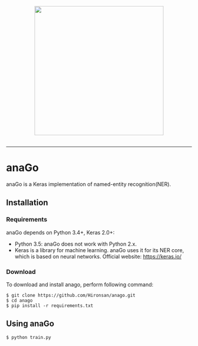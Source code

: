 <div align="center">
  <img src="https://github.com/Hironsan/anago/blob/develop/docs/images/anago.png?raw=true" width="350"><br><br>
</div>

-----------------

# anaGo
anaGo is a Keras implementation of named-entity recognition(NER).


## Installation
### Requirements
anaGo depends on Python 3.4+, Keras 2.0+:

* Python 3.5: anaGo does not work with Python 2.x.
* Keras is a library for machine learning. anaGo uses it for its NER core, which is based on neural networks.
Official website: https://keras.io/

### Download
To download and install anago, perform following command:

```commandline
$ git clone https://github.com/Hironsan/anago.git
$ cd anago
$ pip install -r requirements.txt
```

## Using anaGo

```commandline
$ python train.py
```
